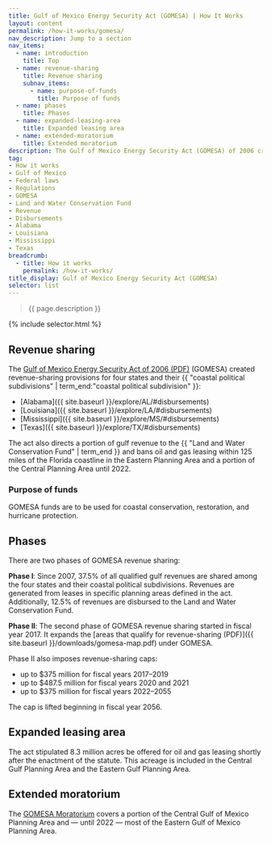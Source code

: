 ```yaml
---
title: Gulf of Mexico Energy Security Act (GOMESA) | How It Works
layout: content
permalink: /how-it-works/gomesa/
nav_description: Jump to a section
nav_items:
  - name: introduction
    title: Top
  - name: revenue-sharing
    title: Revenue sharing
    subnav_items:
      - name: purpose-of-funds
        title: Purpose of funds
  - name: phases
    title: Phases
  - name: expanded-leasing-area
    title: Expanded leasing area
  - name: extended-moratorium
    title: Extended moratorium
description: The Gulf of Mexico Energy Security Act (GOMESA) of 2006 created a revenue-sharing model for oil- and gas-producing gulf states. Under the act, Alabama, Louisiana, Mississippi, and Texas receive a portion of the revenue generated from oil and gas production offshore in the Gulf of Mexico. The act also directs a portion of revenue to the Land and Water Conservation Fund.
tag:
- How it works
- Gulf of Mexico
- Federal laws
- Regulations
- GOMESA
- Land and Water Conservation Fund
- Revenue
- Disbursements
- Alabama
- Louisiana
- Mississippi
- Texas
breadcrumb:
  - title: How it works
    permalink: /how-it-works/
title_display: Gulf of Mexico Energy Security Act (GOMESA)
selector: list
---
```


> {{ page.description }}

{% include selector.html %}

## Revenue sharing
The [Gulf of Mexico Energy Security Act of 2006 (PDF)](https://www.boem.gov/GOMESA/) (GOMESA) created revenue-sharing provisions for four states and their {{ "coastal political subdivisions" | term_end:"coastal political subdivision" }}:

* [Alabama]({{ site.baseurl }}/explore/AL/#disbursements)
* [Louisiana]({{ site.baseurl }}/explore/LA/#disbursements)
* [Mississippi]({{ site.baseurl }}/explore/MS/#disbursements)
* [Texas]({{ site.baseurl }}/explore/TX/#disbursements)

The act also directs a portion of gulf revenue to the {{ "Land and Water Conservation Fund" | term_end }} and bans oil and gas leasing within 125 miles of the Florida coastline in the Eastern Planning Area and a portion of the Central Planning Area until 2022.

### Purpose of funds
GOMESA funds are to be used for coastal conservation, restoration, and hurricane protection.

## Phases
There are two phases of GOMESA revenue sharing:

**Phase I**: Since 2007, 37.5% of all qualified gulf revenues are shared among the four states and their coastal political subdivisions. Revenues are generated from leases in specific planning areas defined in the act. Additionally, 12.5% of revenues are disbursed to the Land and Water Conservation Fund.

**Phase II**: The second phase of GOMESA revenue sharing started in fiscal year 2017. It expands the [areas that qualify for revenue-sharing (PDF)]({{ site.baseurl }}/downloads/gomesa-map.pdf) under GOMESA.

Phase II also imposes revenue-sharing caps:

- up to $375 million for fiscal years 2017–2019
- up to $487.5 million for fiscal years 2020 and 2021
- up to $375 million for fiscal years 2022–2055

The cap is lifted beginning in fiscal year 2056.

## Expanded leasing area
The act stipulated 8.3 million acres be offered for oil and gas leasing shortly after the enactment of the statute. This acreage is included in the Central Gulf Planning Area and the Eastern Gulf Planning Area.

## Extended moratorium
The [GOMESA Moratorium](https://www.boem.gov/Areas-Under-Moratoria/) covers a portion of the Central Gulf of Mexico Planning Area and — until 2022 — most of the Eastern Gulf of Mexico Planning Area.
